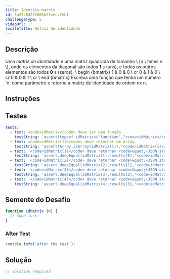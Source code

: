 ```yaml
---
title: Identity matrix
id: 5a23c84252665b21eecc7eb1
challengeType: 5
videoUrl: ''
localeTitle: Matriz de identidade
---
```


## Descrição
<section id="description"> Uma <i>matriz de identidade</i> é uma matriz quadrada de tamanho \ (n \ times n \), onde os elementos da diagonal são todos <b>1</b> s (uns), e todos os outros elementos são todos <b>0</b> s (zeros). \ begin {bmatrix} 1 &amp; 0 &amp; 0 \ cr 0 &amp; 1 &amp; 0 \ cr 0 &amp; 0 &amp; 1 \ cr \ end {bmatrix} Escreva uma função que tenha um número &#39;n&#39; como parâmetro e retorne a matriz de identidade de ordem nx n. </section>

## Instruções
<section id="instructions">
</section>

## Testes
<section id='tests'>

```yml
tests:
  - text: <code>idMatrix</code> deve ser uma função.
    testString: 'assert(typeof idMatrix=="function","<code>idMatrix</code> should be a function.");'
  - text: <code>idMatrix(1)</code> deve retornar um array.
    testString: 'assert(Array.isArray(idMatrix(1)),"<code>idMatrix(1)</code> should return an array.");'
  - text: '<code>idMatrix(1)</code> deve retornar <code>&quot;+JSON.stringify(results[0])+&quot;</code> .'
    testString: 'assert.deepEqual(idMatrix(1),results[0],"<code>idMatrix(1)</code> should return <code>"+JSON.stringify(results[0])+"</code>.");'
  - text: '<code>idMatrix(2)</code> deve retornar <code>&quot;+JSON.stringify(results[1])+&quot;</code> .'
    testString: 'assert.deepEqual(idMatrix(2),results[1],"<code>idMatrix(2)</code> should return <code>"+JSON.stringify(results[1])+"</code>.");'
  - text: '<code>idMatrix(3)</code> deve retornar <code>&quot;+JSON.stringify(results[2])+&quot;</code> .'
    testString: 'assert.deepEqual(idMatrix(3),results[2],"<code>idMatrix(3)</code> should return <code>"+JSON.stringify(results[2])+"</code>.");'
  - text: '<code>idMatrix(4)</code> deve retornar <code>&quot;+JSON.stringify(results[3])+&quot;</code> .'
    testString: 'assert.deepEqual(idMatrix(4),results[3],"<code>idMatrix(4)</code> should return <code>"+JSON.stringify(results[3])+"</code>.");'

```

</section>

## Semente do Desafio
<section id='challengeSeed'>

<div id='js-seed'>

```js
function idMatrix (n) {
  // Good luck!
}

```

</div>


### After Test
<div id='js-teardown'>

```js
console.info('after the test');
```

</div>

</section>

## Solução
<section id='solution'>

```js
// solution required
```
</section>

